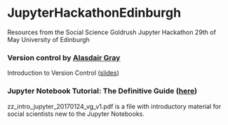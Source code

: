 # JupyterHackathonEdinburgh

Resources from the Social Science Goldrush Jupyter Hackathon 29th of May University of Edinburgh

### Version control by [Alasdair Gray](http://www.macs.hw.ac.uk/~ajg33)
Introduction to Version Control ([slides](https://www.dropbox.com/s/rtkvater1nngd0q/vcForSocialScientists.pptx?dl=0))

### Jupyter Notebook Tutorial: The Definitive Guide ([here](https://www.datacamp.com/community/tutorials/tutorial-jupyter-notebook#gs.GaBMLPE))

zz_intro_jupyter_20170124_vg_v1.pdf is a file with introductory material for social scientists new to the Jupyter Notebooks.
